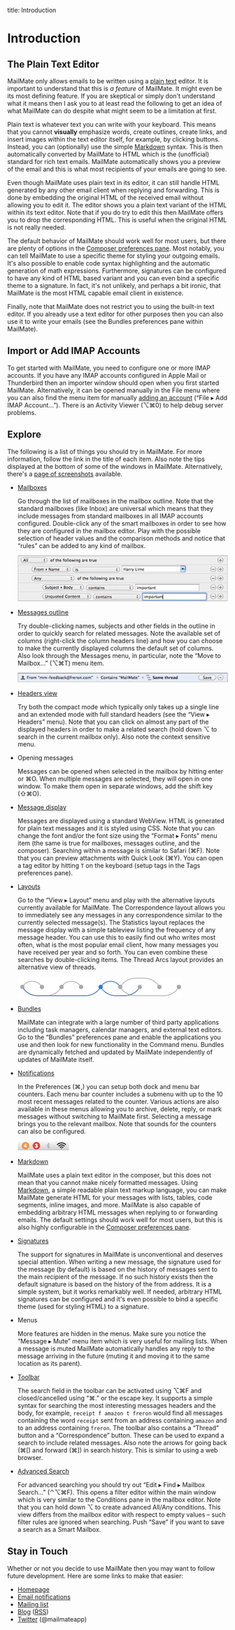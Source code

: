 title: Introduction

# <a name="introduction"></a>Introduction

## The Plain Text Editor

MailMate only allows emails to be written using a [plain text](https://en.wikipedia.org/wiki/Plain_text) editor. It is important to understand that this is *a feature* of MailMate. It might even be its most defining feature. If you are skeptical or simply don't understand what it means then I ask you to at least read the following to get an idea of what MailMate can do despite what might seem to be a limitation at first.

Plain text is whatever text you can write with your keyboard. This means that you cannot **visually** emphasize words, create outlines, create links, and insert images within the text editor itself, for example, by clicking buttons. Instead, you can (optionally) use the simple [Markdown](http://commonmark.org/help/) syntax. This is then automatically converted by MailMate to HTML which is the (unofficial) standard for rich text emails. MailMate automatically shows you a preview of the email and this is what most recipients of your emails are going to see.

Even though MailMate uses plain text in its editor, it can still handle HTML generated by any other email client when replying and forwarding. This is done by embedding the original HTML of the received email without allowing you to edit it. The editor shows you a plain text variant of the HTML within its text editor. Note that if you do try to edit this then MailMate offers you to drop the corresponding HTML. This is useful when the original HTML is not really needed.

The default behavior of MailMate should work well for most users, but there are plenty of options in the [Composer preferences pane][embedding]. Most notably, you can tell MailMate to use a specific theme for styling your outgoing emails. It's also possible to enable code syntax highlighting and the automatic generation of math expressions. Furthermore, signatures can be configured to have any kind of HTML based variant and you can even bind a specific theme to a signature. In fact, it's not unlikely, and perhaps a bit ironic, that MailMate is the most HTML capable email client in existence.

Finally, note that MailMate does not restrict you to using the built-in text editor. If you already use a text editor for other purposes then you can also use it to write your emails (see the Bundles preferences pane within MailMate).

## Import or Add IMAP Accounts

To get started with MailMate, you need to configure one or more IMAP accounts. If you have any IMAP accounts configured in Apple Mail or Thunderbird then an importer window should open when you first started MailMate. Alternatively, it can be opened manually in the File menu where you can also find the menu item for manually [adding an account][setup] (“File ▸ Add IMAP Account…”). There is an Activity Viewer (⌥⌘0) to help debug server problems.

[setup]: account_setup.html

## Explore

The following is a list of things you should try in MailMate. For more information, follow the link in the title of each item. Also note the tips displayed at the bottom of some of the windows in MailMate. Alternatively, there's a [page of screenshots](https://freron.com/screenshots) available.

*	[Mailboxes][organize]

	Go through the list of mailboxes in the mailbox outline. Note that the standard mailboxes (like Inbox) are universal which means that they include messages from standard mailboxes in all IMAP accounts configured. Double-click any of the smart mailboxes in order to see how they are configured in the mailbox editor. Play with the possible selection of header values and the comparison methods and notice that “rules” can be added to any kind of mailbox.

	<img src="images/boolean_filter.png" alt="Boolean filter" class="center" />

*	[Messages outline][messages outline]

	Try double-clicking names, subjects and other fields in the outline in order to quickly search for related messages. Note the available set of columns (right-click the column headers line) and how you can choose to make the currently displayed columns the default set of columns. Also look through the Messages menu, in particular, note the “Move to Mailbox…” (⌥⌘T) menu item.

	<img src="images/link_search.png" alt="Link searching" class="center" />

*	[Headers view][headers view]

	Try both the compact mode which typically only takes up a single line and an extended mode with full standard headers (see the “View ▸ Headers” menu). Note that you can click on almost any part of the displayed headers in order to make a related search (hold down ⌥ to search in the current mailbox only). Also note the context sensitive menu.

*	Opening messages

	Messages can be opened when selected in the mailbox by hitting enter or ⌘O. When multiple messages are selected, they will open in one window. To make them open in separate windows, add the shift key (⇧⌘O).

*	[Message display][message view]

	Messages are displayed using a standard WebView. HTML is generated for plain text messages and it is styled using CSS. Note that you can change the font and/or the font size using the “Format ▸ Fonts” menu item (the same is true for mailboxes, messages outline, and the composer). Searching within a message is similar to Safari (⌘F). Note that you can preview attachments with Quick Look (⌘Y). You can open a tag editor by hitting `T` on the keyboard (setup tags in the Tags preferences pane).

*	[Layouts][layouts]

	Go to the “View ▸ Layout” menu and play with the alternative layouts currently available for MailMate. The Correspondence layout allows you to immediately see any messages in any correspondence similar to the currently selected message(s). The Statistics layout replaces the message display with a simple tableview listing the frequency of any message header. You can use this to easily find out who writes most often, what is the most popular email client, how many messages you have received per year and so forth. You can even combine these searches by double-clicking items. The Thread Arcs layout provides an alternative view of threads.

	<img src="images/thread_arcs.png" alt="Thread arcs" class="center" />

*  [Bundles][bundles]

	MailMate can integrate with a large number of third party applications including task managers, calendar managers, and external text editors. Go to the “Bundles” preferences pane and enable the applications you use and then look for new functionality in the Command menu. Bundles are dynamically fetched and updated by MailMate independently of updates of MailMate itself.

*	[Notifications][notifications]

	In the Preferences (⌘,) you can setup both dock and menu bar counters. Each menu bar counter includes a submenu with up to the 10 most recent messages related to the counter. Various actions are also available in these menus allowing you to archive, delete, reply, or mark messages without switching to MailMate first. Selecting a message brings you to the relevant mailbox. Note that sounds for the counters can also be configured.

	<img src="images/menu_bar_counters.png" alt="Menu bar counters" class="center" />

*	[Markdown][markup]

	MailMate uses a plain text editor in the composer, but this does not mean that you cannot make nicely formatted messages. Using [Markdown][], a simple readable plain text markup language, you can make MailMate generate HTML for your messages with lists, tables, code segments, inline images, and more. MailMate is also capable of embedding arbitrary HTML messages when replying to or forwarding emails. The default settings should work well for most users, but this is also highly configurable in the [Composer preferences pane][embedding].

*	[Signatures][signatures]

	The support for signatures in MailMate is unconventional and deserves special attention. When writing a new message, the signature used for the message (by default) is based on the history of messages sent to the main recipient of the message. If no such history exists then the default signature is based on the history of the from address. It is a simple system, but it works remarkably well. If needed, arbitrary HTML signatures can be configured and it's even possible to bind a specific theme (used for styling HTML) to a signature.

*	Menus

	More features are hidden in the menus. Make sure you notice the “Message ▸ Mute” menu item which is very useful for mailing lists. When a message is muted MailMate automatically handles any reply to the message arriving in the future (muting it and moving it to the same location as its parent).

*	[Toolbar][search view]

	The search field in the toolbar can be activated using ⌥⌘F and closed/cancelled using “⌘.” or the escape key. It supports a simple syntax for searching the most interesting messages headers and the body, for example, `receipt f amazon t freron` would find all messages containing the word `receipt` sent from an address containing `amazon` and to an address containing `freron`. The toolbar also contains a “Thread” button and a “Correspondence” button. These can be used to expand a search to include related messages. Also note the arrows for going back (⌘[) and forward (⌘]) in search history. This is similar to using a web browser.

*	[Advanced Search][search view]

	For advanced searching you should try out “Edit ▸ Find ▸ Mailbox Search…” (⌃⌥⌘F). This opens a filter editor within the main window which is very similar to the Conditions pane in the mailbox editor. Note that you can hold down ⌥ to create advanced All/Any conditions. This view differs from the mailbox editor with respect to empty values – such filter rules are ignored when searching. Push “Save” if you want to save a search as a Smart Mailbox.

[markdown]: https://daringfireball.net/projects/markdown/
[css plist]: customization.html#css_plist
[organize]: organize.html
[messages outline]: view.html#messages_outline
[headers view]: view.html#headers
[message view]: view.html#webview
[layouts]: view.html#layouts
[bundles]: preferences.html#bundles_preferences
[markup]: preferences.html#markup_support
[signatures]: compose.html#signatures
[notifications]: preferences.html#notifications
[embedding]: preferences.html#embedding
[search view]: view.html#search

<!--
## Other Features

List...

* Navigate, read, tag, and reply to emails using the keyboard only.
* Change current mailbox or move emails to a mailbox using abbreviations.
* Create your own custom keybindings for common tasks.

Base smart mailboxes on any/all combinations of other (smart) mailboxes and use any/all combinations of matching conditions. Note the advanced and powerful “is in” comparison method.

The default signature and placement (top/bottom) of the signature in a new message is automatically derived from emails to the same recipient. Use a shortcut to select a different signature. Read more.

Notifications
Optionally display multiple dock counters, multiple menu bar counters, and notifications. Specify format strings for menu bar menu items and notifications.

Multiple Accounts
Universal mailboxes are supported including a unified Inbox. All IMAP servers are supported including SSL/TLS and server certificate validation.

Full Offline Access
Almost all functionality is available when offline including creating/deleting IMAP mailboxes. Changes done while offline are automatically synchronized when going online.

Scan prefs panes
Scan main menus

-->

## Stay in Touch

Whether or not you decide to use MailMate then you may want to follow future development. Here are some links to make that easier:

* [Homepage][]
* [Email notifications][email]
* [Mailing list][mailinglist]
* [Blog][] ([RSS][])
* [Twitter][] (@mailmateapp)

[homepage]: https://freron.com
[email]: https://freron.com/subscribe
[blog]: https://blog.freron.com
[rss]: feed://blog.freron.com
[mailinglist]: https://lists.freron.com/listinfo/mailmate
[twitter]: https://twitter.com/mailmateapp

<!--
## Noteworthy Blog Posts

Make list of links to particularly interesting blog posts like the ones on Gmail, OAuth2, Markdown...

-->
